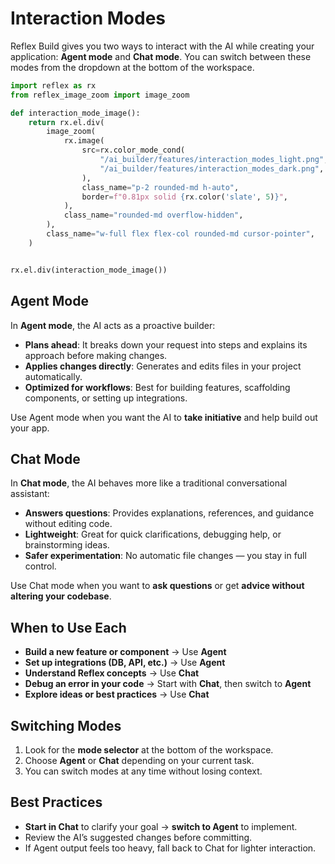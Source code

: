 # Interaction Modes

Reflex Build gives you two ways to interact with the AI while creating your application: **Agent mode** and **Chat mode**.
You can switch between these modes from the dropdown at the bottom of the workspace.

```python exec
import reflex as rx
from reflex_image_zoom import image_zoom

def interaction_mode_image():
    return rx.el.div(
        image_zoom(
            rx.image(
                src=rx.color_mode_cond(
                    "/ai_builder/features/interaction_modes_light.png",
                    "/ai_builder/features/interaction_modes_dark.png",
                ),
                class_name="p-2 rounded-md h-auto",
                border=f"0.81px solid {rx.color('slate', 5)}",
            ),
            class_name="rounded-md overflow-hidden",
        ),
        class_name="w-full flex flex-col rounded-md cursor-pointer",
    )
```

```python eval

rx.el.div(interaction_mode_image())

```

## Agent Mode

In **Agent mode**, the AI acts as a proactive builder:

- **Plans ahead**: It breaks down your request into steps and explains its approach before making changes.
- **Applies changes directly**: Generates and edits files in your project automatically.
- **Optimized for workflows**: Best for building features, scaffolding components, or setting up integrations.

Use Agent mode when you want the AI to **take initiative** and help build out your app.


## Chat Mode

In **Chat mode**, the AI behaves more like a traditional conversational assistant:

- **Answers questions**: Provides explanations, references, and guidance without editing code.
- **Lightweight**: Great for quick clarifications, debugging help, or brainstorming ideas.
- **Safer experimentation**: No automatic file changes — you stay in full control.

Use Chat mode when you want to **ask questions** or get **advice without altering your codebase**.


## When to Use Each

- **Build a new feature or component** → Use **Agent**
- **Set up integrations (DB, API, etc.)** → Use **Agent**
- **Understand Reflex concepts** → Use **Chat**
- **Debug an error in your code** → Start with **Chat**, then switch to **Agent**
- **Explore ideas or best practices** → Use **Chat**


## Switching Modes

1. Look for the **mode selector** at the bottom of the workspace.
2. Choose **Agent** or **Chat** depending on your current task.
3. You can switch modes at any time without losing context.


## Best Practices

- **Start in Chat** to clarify your goal → **switch to Agent** to implement.
- Review the AI’s suggested changes before committing.
- If Agent output feels too heavy, fall back to Chat for lighter interaction.
